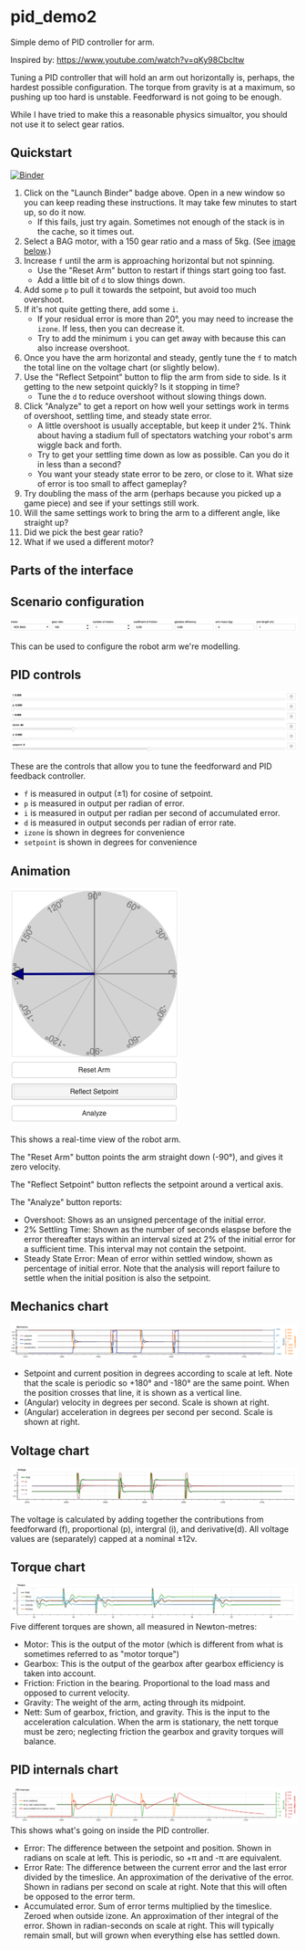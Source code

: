 # pid_demo2

Simple demo of PID controller for arm.

Inspired by: https://www.youtube.com/watch?v=qKy98Cbcltw

Tuning a PID controller that will hold an arm out horizontally is, perhaps, the hardest possible configuration.
The torque from gravity is at a maximum, so pushing up too hard is unstable.  Feedforward is not going to be enough.

While I have tried to make this a reasonable physics simualtor, you should not use it to select gear ratios.

## Quickstart

[![Binder](https://mybinder.org/badge_logo.svg)](https://mybinder.org/v2/gh/Paradox2102/pid_demo2/main?urlpath=%2Fproxy%2F5006%2Fbokeh-app)

1. Click on the "Launch Binder" badge above.  Open in a new window so you can keep reading these instructions.  It may take few minutes to start up, so do it now.
   * If this fails, just try again.  Sometimes not enough of the stack is in the cache, so it times out.
1. Select a BAG motor, with a 150 gear ratio and a mass of 5kg.  (See [image below](#scenario-configuration).)
1. Increase `f` until the arm is approaching horizontal but not spinning.  
   * Use the "Reset Arm" button to restart if things start going too fast. 
   * Add a little bit of `d` to slow things down.
1. Add some `p` to pull it towards the setpoint, but avoid too much overshoot.
1. If it's not quite getting there, add some `i`.
    * If your residual error is more than 20°, you may need to increase the `izone`.  If less, then you can decrease it.
    * Try to add the minimum `i` you can get away with because this can also increase overshoot.
1. Once you have the arm horizontal and steady, gently tune the `f` to match the total line on the voltage chart (or slightly below).
1. Use the "Reflect Setpoint" button to flip the arm from side to side.  Is it getting to the new setpoint quickly?  Is it stopping in time? 
   * Tune the `d` to reduce overshoot without slowing things down.
1. Click "Analyze" to get a report on how well your settings work in terms of overshoot, settling time, and steady state error.
   * A little overshoot is usually acceptable, but keep it under 2%.  Think about having a stadium full of spectators watching your robot's arm wiggle back and forth.
   * Try to get your settling time down as low as possible.  Can you do it in less than a second?
   * You want your steady state error to be zero, or close to it.   What size of error is too small to affect gameplay?
1. Try doubling the mass of the arm (perhaps because you picked up a game piece) and see if your settings still work.
1. Will the same settings work to bring the arm to a different angle, like straight up?
1. Did we pick the best gear ratio?
1. What if we used a different motor?

## Parts of the interface

## Scenario configuration

![Selectors for motor, gear ratio, number of motors, coefficient of friction, gearbox efficiency, arm mass, and arm length](images/configuration_controls.png)

This can be used to configure the robot arm we're modelling.

## PID controls

![Sliders for f, p, i, izone, d, and setpoint](images/main_controls.png)

These are the controls that allow you to tune the feedforward and PID feedback controller.
* `f` is measured in output (±1) for cosine of setpoint.
* `p` is measured in output per radian of error.
* `i` is measured in output per radian per second of accumulated error.
* `d` is measured in output seconds per radian of error rate.
* `izone` is shown in degrees for convenience
* `setpoint` is shown in degrees for convenience

## Animation

![Animation of swinging arm, with buttons "Reset Arm", Reflect Setpoint", and "Analyze"](images/animation_with_buttons.png)

This shows a real-time view of the robot arm.

The "Reset Arm" button points the arm straight down (-90°), and gives it zero velocity.

The "Reflect Setpoint" button reflects the setpoint around a vertical axis.

The "Analyze" button reports:
* Overshoot: Shows as an unsigned percentage of the initial error.
* 2% Settling Time: Shown as the number of seconds elaspse before the error thereafter stays within an interval sized at 2% of the initial error for a sufficient time.  This interval may not contain the setpoint.
* Steady State Error: Mean of error within settled window, shown as percentage of initial error.
Note that the analysis will report failure to settle when the initial position is also the setpoint.

## Mechanics chart

![Chart showing setpoint, position, velocity and acceleration](images/chart_mechanics.png)
* Setpoint and current position in degrees according to scale at left.  Note that the scale is periodic so +180° and -180° are the same point.  When the position crosses that line, it is shown as a vertical line.
* (Angular) velocity in degrees per second.  Scale is shown at right.
* (Angular) acceleration in degrees per second per second.  Scale is shown at right.

## Voltage chart
![Chart showing voltages from F, P, I, D and total](images/chart_voltage.png)

The voltage is calculated by adding together the contributions from feedforward (f), proportional (p), intergral (i), and derivative(d).  All voltage values are (separately) capped at a nominal ±12v.

## Torque chart
![Chart showing torque from motor, gravity, and friction](images/chart_torque.jpg)
Five different torques are shown, all measured in Newton-metres:
* Motor: This is the output of the motor (which is different from what is sometimes referred to as "motor torque")
* Gearbox: This is the output of the gearbox after gearbox efficiency is taken into account.
* Friction: Friction in the bearing.  Proportional to the load mass and opposed to current velocity.
* Gravity: The weight of the arm, acting through its midpoint.
* Nett: Sum of gearbox, friction, and gravity.  This is the input to the acceleration calculation.
When the arm is stationary, the nett torque must be zero; neglecting friction the gearbox and gravity torques will balance.

## PID internals chart
![Chart showing the error, error rate, and accumulated error](images/chart_pid.png)
This shows what's going on inside the PID controller.
* Error: The difference between the setpoint and position.  Shown in radians on scale at left.  This is periodic, so +π and -π are equivalent.
* Error Rate: The difference between the current error and the last error divided by the timeslice.  An approximation of the derivative of the error.  Shown in radians per second on scale at right.  Note that this will often be opposed to the error term.
* Accumulated error.  Sum of error terms multiplied by the timeslice.  Zeroed when outside izone.  An approximation of ther integral of the error.   Shown in radian-seconds on scale at right.  This will typically remain small, but will grown when everything else has settled down.
